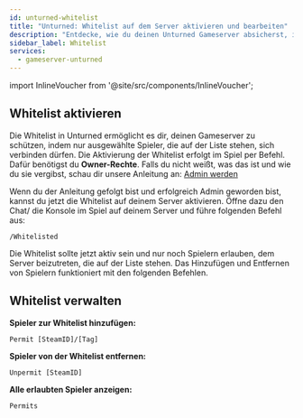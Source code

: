 ```yaml
---
id: unturned-whitelist
title: "Unturned: Whitelist auf dem Server aktivieren und bearbeiten"
description: "Entdecke, wie du deinen Unturned Gameserver absicherst, indem du die Whitelist aktivierst und verwaltest für kontrollierten Spielerzugang → Jetzt mehr erfahren"
sidebar_label: Whitelist
services:
  - gameserver-unturned
---
```


import InlineVoucher from '@site/src/components/InlineVoucher';

<InlineVoucher />

## Whitelist aktivieren

Die Whitelist in Unturned ermöglicht es dir, deinen Gameserver zu schützen, indem nur ausgewählte Spieler, die auf der Liste stehen, sich verbinden dürfen. Die Aktivierung der Whitelist erfolgt im Spiel per Befehl. Dafür benötigst du **Owner-Rechte**. Falls du nicht weißt, was das ist und wie du sie vergibst, schau dir unsere Anleitung an: [Admin werden](unturned-becomeadmin.md)

Wenn du der Anleitung gefolgt bist und erfolgreich Admin geworden bist, kannst du jetzt die Whitelist auf deinem Server aktivieren. Öffne dazu den Chat/ die Konsole im Spiel auf deinem Server und führe folgenden Befehl aus:

```
/Whitelisted
```

Die Whitelist sollte jetzt aktiv sein und nur noch Spielern erlauben, dem Server beizutreten, die auf der Liste stehen. Das Hinzufügen und Entfernen von Spielern funktioniert mit den folgenden Befehlen.

## Whitelist verwalten

**Spieler zur Whitelist hinzufügen:**

```
Permit [SteamID]/[Tag]
```

**Spieler von der Whitelist entfernen:**

```
Unpermit [SteamID]
```

**Alle erlaubten Spieler anzeigen:**

```
Permits
```

<InlineVoucher />